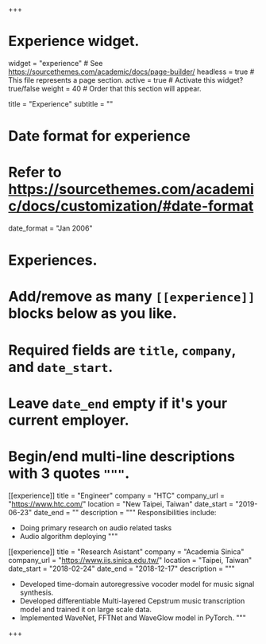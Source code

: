 +++
# Experience widget.
widget = "experience"  # See https://sourcethemes.com/academic/docs/page-builder/
headless = true  # This file represents a page section.
active = true  # Activate this widget? true/false
weight = 40  # Order that this section will appear.

title = "Experience"
subtitle = ""

# Date format for experience
#   Refer to https://sourcethemes.com/academic/docs/customization/#date-format
date_format = "Jan 2006"

# Experiences.
#   Add/remove as many `[[experience]]` blocks below as you like.
#   Required fields are `title`, `company`, and `date_start`.
#   Leave `date_end` empty if it's your current employer.
#   Begin/end multi-line descriptions with 3 quotes `"""`.
[[experience]]
  title = "Engineer"
  company = "HTC"
  company_url = "https://www.htc.com/"
  location = "New Taipei, Taiwan"
  date_start = "2019-06-23"
  date_end = ""
  description = """
  Responsibilities include:
  
  * Doing primary research on audio related tasks
  * Audio algorithm deploying
  """

[[experience]]
  title = "Research Asistant"
  company = "Academia Sinica"
  company_url = "https://www.iis.sinica.edu.tw/"
  location = "Taipei, Taiwan"
  date_start = "2018-02-24"
  date_end = "2018-12-17"
  description = """
  * Developed time-domain autoregressive vocoder model for music signal synthesis.
  * Developed differentiable Multi-layered Cepstrum music transcription model and trained it on large scale data.
  * Implemented WaveNet, FFTNet and WaveGlow model in PyTorch.
  """

+++
